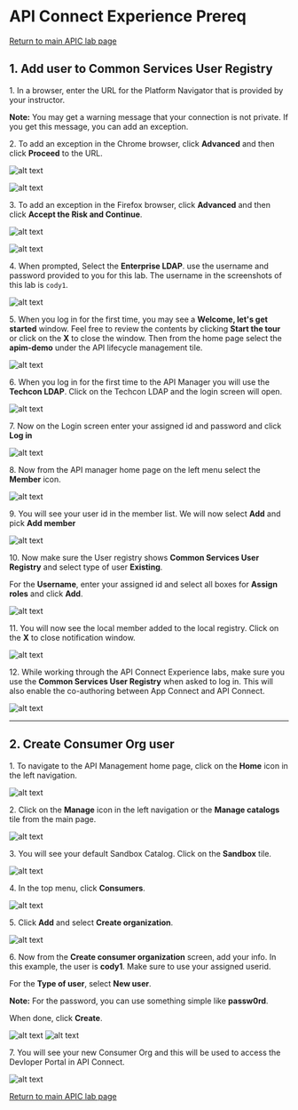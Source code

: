# API Connect Experience Prereq

[Return to main APIC lab page](../ReadMe.md#lab-prereq)

## 1. Add user to Common Services User Registry <a name="login"></a>

1\. In a browser, enter the URL for the Platform Navigator that is provided by your instructor.

**Note:** You may get a warning message that your connection is not private.  If you get this message, you can add an exception.  

2\. To add an exception in the Chrome browser, click **Advanced** and then click **Proceed** to the URL.

![alt text][pic1]

![alt text][pic2]

3\. To add an exception in the Firefox browser, click **Advanced** and then click **Accept the Risk and Continue**.

![alt text][pic3]

![alt text][pic4]

 4\. When prompted,  Select the **Enterprise LDAP**. use the username and password provided to you for this lab. The username in the screenshots of this lab is `cody1`.

![alt text][pic5]

5\. When you log in for the first time, you may see a **Welcome, let's get started** window.  Feel free to review the contents by clicking **Start the tour** or click on the **X** to close the window.
Then from the home page select the **apim-demo** under the API lifecycle management tile.

![alt text][pic6]

6\. When you log in for the first time to the API Manager you will use the **Techcon LDAP**.
Click on the Techcon LDAP and the login screen will open. 

![alt text][pic7]

7\. Now on the Login screen enter your assigned id and password and click **Log in**

![alt text][pic8]

8\. Now from the API manager home page on the left menu select the **Member** icon. 

![alt text][pic9]

9\. You will see your user id in the member list.   We will now select **Add** and pick **Add member**

![alt text][pic10]

10\. Now make sure the User registry shows **Common Services User Registry**  and select type of user **Existing**.

For the **Username**, enter your assigned id and select all boxes for **Assign roles** and click **Add**.

![alt text][pic11]

11\. You will now see the local member added to the local registry.   Click on the **X** to close notification window. 

![alt text][pic12]

12\. While working through the API Connect Experience labs, make sure you use the **Common Services User Registry** when asked to log in. This will also enable the co-authoring between App Connect and API Connect.   

![alt text][pic13]

[pic0]: images/0.png
[pic1]: images/1.png
[pic2]: images/2.png
[pic3]: images/3.png
[pic4]: images/4.png
[pic5]: images/5.png
[pic6]: images/6.png
[pic7]: images/7.png
[pic8]: images/8.png
[pic9]: images/9.png
[pic10]: images/10.png
[pic11]: images/11.png
[pic12]: images/12.png
[pic13]: images/13.png

---
## 2. Create Consumer Org user <a name="login"></a>


1\. To navigate to the API Management home page, click on the **Home** icon in the left navigation.

![alt text][pic7c]

2\. Click on the **Manage** icon in the left navigation or the **Manage catalogs** tile from the main page.

![alt text][pic1c]

3\. You will see your default Sandbox Catalog.   Click on the **Sandbox** tile. 

![alt text][pic2c]

4\. In the top menu, click **Consumers**.  

![alt text][pic8c]

5\. Click **Add** and select **Create organization**. 
 
![alt text][pic3c]

6\. Now from the **Create consumer organization** screen, add your info.  In this example, the user is **cody1**.  Make sure to use your assigned userid.

For the **Type of user**, select **New user**.

**Note:** For the password, you can use something simple like **passw0rd**.

When done, click **Create**.
 
![alt text][pic4c]
![alt text][pic5c]

7\. You will see your new Consumer Org and this will be used to access the Devloper Portal in API Connect. 

![alt text][pic6c]

[pic1c]: images/1c.png
[pic2c]: images/2c.png
[pic3c]: images/3c.png
[pic4c]: images/4c.png
[pic5c]: images/5c.png
[pic6c]: images/6c.png
[pic7c]: images/7c.png
[pic8c]: images/8c.png

[Return to main APIC lab page](../ReadMe.md#lab-prereq)
